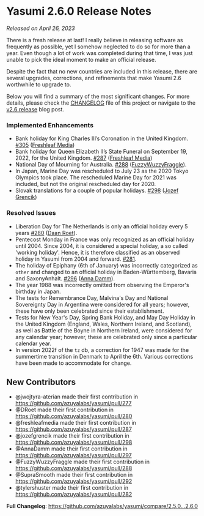 # Yasumi 2.6.0 Release Notes

_Released on April 26, 2023_

There is a fresh release at last! I really believe in releasing software as frequently as possible, yet I somehow neglected to do so for more than a year. Even though a lot of work was completed during that time, I was just unable to pick the ideal moment to make an official release.

Despite the fact that no new countries are included in this release, there are several upgrades, corrections, and refinements that make Yasumi 2.6 worthwhile to upgrade to.

Below you will find a summary of the most significant changes. For more details, please check the [CHANGELOG](https://github.com/azuyalabs/yasumi/blob/master/CHANGELOG.md) file of this project or navigate to the [v2.6 release](https://www.yasumi.dev/blog/release_v26/) blog post.

### Implemented Enhancements

- Bank holiday for King Charles III’s Coronation in the United Kingdom. [\#305](https://github.com/azuyalabs/yasumi/pull/305) ([Freshleaf Media](https://www.github.com/freshleafmedia))
- Bank holiday for Queen Elizabeth II’s State Funeral on September 19, 2022, for the United Kingdom. [\#287](https://github.com/azuyalabs/yasumi/pull/287) ([Freshleaf Media](https://www.github.com/freshleafmedia))
- National Day of Mourning for Australia. [\#288](https://github.com/azuyalabs/yasumi/pull/288) ([FuzzyWuzzyFraggle](https://www.github.com/FuzzyWuzzyFraggle)).
- In Japan, Marine Day was rescheduled to July 23 as the 2020 Tokyo Olympics took place. The rescheduled Marine Day for
  2021 was included, but not the original rescheduled day for 2020.
- Slovak translations for a couple of popular holidays. [\#298](https://github.com/azuyalabs/yasumi/pull/298) ([Jozef Grencik](https://www.github.com/jozefgrencik))

### Resolved Issues

- Liberation Day for The Netherlands is only an official holiday every 5 years [\#280](https://github.com/azuyalabs/yasumi/pull/280) ([Daan Roet](https://github.com/droet)).
- Pentecost Monday in France was only recognized as an official holiday until 2004. Since 2004, it is considered a
  special holiday, a so called &#039;working holiday&#039;. Hence, it is therefore classified as an observed holiday in Yasumi
  from 2004 and forward. [\#281](https://github.com/azuyalabs/yasumi/issues/281).
- The holiday of Epiphany (6th of January) was incorrectly categorized as `other` and changed to an official holiday in
  Baden-Württemberg, Bavaria and SaxonyAnhalt. [\#296](https://github.com/azuyalabs/yasumi/issues/296) ([Anna Damm](https://github.com/AnnaDamm)).
- The year 1988 was incorrectly omitted from observing the Emperor&#039;s birthday in Japan.
- The tests for Remembrance Day, Malvina&#039;s Day and National Sovereignty Day in Argentina were considered for all years;
  however, these have only been celebrated since their establishment.
- Tests for New Year&#039;s Day, Spring Bank Holiday, and May Day Holiday in the United Kingdom (England, Wales, Northern
  Ireland, and Scotland), as well as Battle of the Boyne in Northern Ireland, were considered for any calendar year;
  however, these are celebrated only since a particular calendar year.
- In version 2022f of the `tz` db, a correction for 1947 was made for the summertime transition in Denmark to April
  the 6th. Various corrections have been made to accommodate for change.

## New Contributors
* @jwojtyra-aterian made their first contribution in https://github.com/azuyalabs/yasumi/pull/277
* @DRoet made their first contribution in https://github.com/azuyalabs/yasumi/pull/280
* @freshleafmedia made their first contribution in https://github.com/azuyalabs/yasumi/pull/287
* @jozefgrencik made their first contribution in https://github.com/azuyalabs/yasumi/pull/298
* @AnnaDamm made their first contribution in https://github.com/azuyalabs/yasumi/pull/297
* @FuzzyWuzzyFraggle made their first contribution in https://github.com/azuyalabs/yasumi/pull/288
* @SupraSmooth made their first contribution in https://github.com/azuyalabs/yasumi/pull/292
* @tylershuster made their first contribution in https://github.com/azuyalabs/yasumi/pull/282

**Full Changelog**: https://github.com/azuyalabs/yasumi/compare/2.5.0...2.6.0
